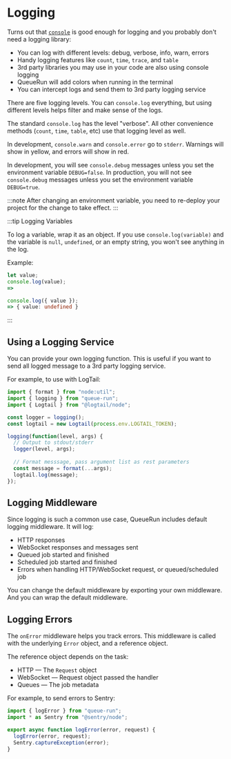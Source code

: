 # Logging

Turns out that [`console`](https://developer.mozilla.org/en-US/docs/Web/API/console) is good enough for logging and you probably don't need a logging library:

* You can log with different levels: debug, verbose, info, warn, errors
* Handy logging features like `count`, `time`, `trace`, and `table`
* 3rd party libraries you may use in your code are also using console logging
* QueueRun will add colors when running in the terminal
* You can intercept logs and send them to 3rd party logging service

There are five logging levels. You can `console.log` everything, but using different levels helps filter and make sense of the logs.

The standard `console.log` has the level "verbose". All other convenience methods (`count`, `time`, `table`, etc) use that logging level as well.

In development, `console.warn` and `console.error` go to `stderr`. Warnings will show in yellow, and errors will show in red.

In development, you will see `console.debug` messages unless you set the environment variable `DEBUG=false`.  In production, you will not see `console.debug` messages unless you set the environment variable `DEBUG=true`.

:::note
After changing an environment variable, you need to re-deploy your project for the change to take effect.
:::

:::tip Logging Variables

To log a variable, wrap it as an object. If you use `console.log(variable)` and the variable is `null`, `undefined`, or an empty string, you won't see anything in the log.

Example:

```ts
let value;
console.log(value);
=> 

console.log({ value });
=> { value: undefined }
```
:::


## Using a Logging Service

You can provide your own logging function. This is useful if you want to send all logged message to a 3rd party logging service.

For example, to use with LogTail:

```ts title=warmup.ts
import { format } from "node:util";
import { logging } from "queue-run";
import { Logtail } from "@logtail/node";

const logger = logging();
const logtail = new Logtail(process.env.LOGTAIL_TOKEN);

logging(function(level, args) {
  // Output to stdout/stderr
  logger(level, args);
  
  // Format messsage, pass argument list as rest parameters
  const message = format(...args);
  logtail.log(message);
});
```


## Logging Middleware

Since logging is such a common use case, QueueRun includes default logging middleware. It will log:

* HTTP responses
* WebSocket responses and messages sent
* Queued job started and finished
* Scheduled job started and finished
* Errors when handling HTTP/WebSocket request, or queued/scheduled job

You can change the default middleware by exporting your own middleware. And you can wrap the default middleware.


## Logging Errors

The `onError` middleware helps you track errors. This middleware is called with the underlying `Error` object, and a reference object.

The reference object depends on the task:

* HTTP — The `Request` object
* WebSocket — Request object passed the handler
* Queues — The job metadata

For example, to send errors to Sentry:

```ts title=api/_middleware.ts
import { logError } from "queue-run";
import * as Sentry from "@sentry/node";

export async function logError(error, request) {
  logError(error, request);
  Sentry.captureException(error);
}
```

